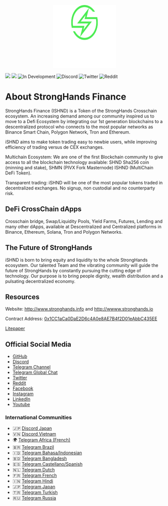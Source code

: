 <p align="center">
  <img width="200" height="200" src="https://github.com/stronghandsblockchain/Logos/blob/main/ISHND/svg/STRONGHANDS%20-%201.svg">


![](https://img.shields.io/badge/Token-BEP20-informational?style=for-the-badge&logo=F0B90B)
![](https://img.shields.io/github/languages/top/stronghandsblockchain/ISHND-NewSource?style=for-the-badge)
![In Development](http://img.shields.io/static/v1?label=STATUS&message=IN%20DEVELOPMENT&color=GREEN&style=for-the-badge)
<img alt="Discord" src="https://img.shields.io/discord/396700779618107394?style=for-the-badge">
![Twitter](https://img.shields.io/twitter/follow/shndofficial?style=for-the-badge)
![Reddit](https://img.shields.io/reddit/subreddit-subscribers/stronghandsblockchain?style=for-the-badge)


# About StrongHands Finance 
  
StrongHands Finance (ISHND) is a Token of the StrongHands Crosschain ecosystem. An increasing demand among our community inspired us to move to a Defi Ecosystem by integrating our 1st generation blockchains to a descentralized protocol who connects to the most popular networks as Binance Smart Chain, Polygon Network, Tron and Ethereum.

iSHND aims to make token trading easy to newbie users, while improving efficiency of trading versus de CEX exchanges.

Multichain Ecosystem: We are one of the first Blockchain community to give access to all the blockchain technology available: SHND Sha256 coin (minning and stake), SHMN (PIVX Fork Masternode) ISHND (MultiChain DeFi Token).

Transparent trading: iSHND will be one of the most popular tokens traded in decentralized exchanges. No signup, non custodial and no counterparty risk.

## DeFi CrossChain dApps

Crosschain bridge, Swap/Liquidity Pools, Yield Farms, Futures, Lending and many other dApps, available at Descentralized and Centralized platforms in Binance, Ethereum, Solana, Tron and Polygon Networks.

## The Future of StrongHands

iSHND is born to bring equity and liquidity to the whole StrongHands ecosystem. Our talented Team and the vibrating community will guide the future of StrongHands by constantly pursuing the cutting edge of technology. Our purpose is to bring people dignity, wealth distribution and a pulsating decentralized economy.
  
## Resources

  Website: http://www.stronghands.info and http://wwww.stronghands.io
  
  Contract Address: [0x1CC1aCa0DaE2D6c4A0e8AE7B4f2D01eAbbC435EE](https://bscscan.com/token/0x1CC1aCa0DaE2D6c4A0e8AE7B4f2D01eAbbC435EE)
  
  [Litepaper](https://github.com/stronghandsblockchain/iSHND-NewSource/blob/main/Litepaper.pdf)
  
## Official Social Media
  
  * [GitHub](https://github.com/stronghandsblockchain)
  * [Discord](https://discord.com/invite/WrA8TNXaa5)
  * [Telegram Channel](https://t.me/stronghandsofficial)
  * [Telegram Global Chat](https://t.me/StrongHands)
  * [Twitter](https://twitter.com/shndofficial)
  * [Reddit](https://www.reddit.com/r/stronghandsblockchain/)
  * [Facebook](https://www.facebook.com/shndchain)
  * [Instagram](https://www.instagram.com/stronghandsblockchain/)
  * [LinkedIn](https://www.linkedin.com/company/stronghands-blockchain/)
  * [Youtube](https://www.youtube.com/channel/UCazb7de4MDBFaWvnoCPvN-Q)
  
  
  ### International Communities
  
  * 🇯🇵 [Discord Japan](https://discord.gg/566pKM6)
  * 🇻🇳 [Discord Vietnam](https://discord.gg/UTBB8CHxbK)
  * 🌍 [Telegram Africa (French)](https://t.me/StrongHandsAfrica)
  * 🇧🇷 [Telegram Brazil](https://t.me/StrongHandsBrasil)
  * 🇮🇩 [Telegram Bahasa/Indonesian](https://t.me/StrongHandsIndonesia)
  * 🇧🇩 [Telegram Bangladesh](https://t.me/StrongHandsBangladesh)
  * 🇪🇸 [Telegram Castellano/Spanish](https://t.me/StrongHandsCastellano)
  * 🇳🇱 [Telegram Dutch](https://t.me/StrongHandsDutch)
  * 🇫🇷 [Telegram French](https://t.me/StrongHandsFrance)
  * 🇮🇳 [Telegram Hindi](https://t.me/StrongHandsHindi)
  * 🇯🇵 [Telegram Japan](https://t.me/StrongHands_Japan)
  * 🇹🇷 [Telegram Turkish](https://t.me/StrongHandsTurkey)
  * 🇷🇺 [Telegram Russia](https://t.me/StrongHandsRussia)
  
  
  
  

